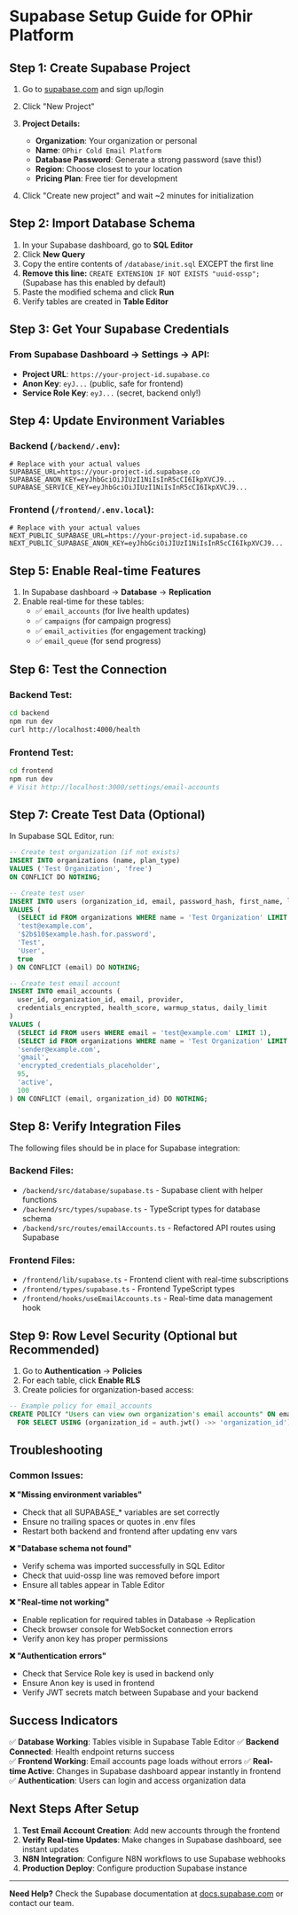 # Supabase Setup Guide for OPhir Platform

## Step 1: Create Supabase Project

1. Go to [supabase.com](https://supabase.com) and sign up/login
2. Click "New Project"
3. **Project Details:**
   - **Organization**: Your organization or personal
   - **Name**: `OPhir Cold Email Platform`
   - **Database Password**: Generate a strong password (save this!)
   - **Region**: Choose closest to your location
   - **Pricing Plan**: Free tier for development

4. Click "Create new project" and wait ~2 minutes for initialization

## Step 2: Import Database Schema

1. In your Supabase dashboard, go to **SQL Editor**
2. Click **New Query**
3. Copy the entire contents of `/database/init.sql` EXCEPT the first line
4. **Remove this line:** `CREATE EXTENSION IF NOT EXISTS "uuid-ossp";` (Supabase has this enabled by default)
5. Paste the modified schema and click **Run**
6. Verify tables are created in **Table Editor**

## Step 3: Get Your Supabase Credentials

### From Supabase Dashboard → Settings → API:
- **Project URL**: `https://your-project-id.supabase.co`
- **Anon Key**: `eyJ...` (public, safe for frontend)
- **Service Role Key**: `eyJ...` (secret, backend only!)

## Step 4: Update Environment Variables

### Backend (`/backend/.env`):
```env
# Replace with your actual values
SUPABASE_URL=https://your-project-id.supabase.co
SUPABASE_ANON_KEY=eyJhbGciOiJIUzI1NiIsInR5cCI6IkpXVCJ9...
SUPABASE_SERVICE_KEY=eyJhbGciOiJIUzI1NiIsInR5cCI6IkpXVCJ9...
```

### Frontend (`/frontend/.env.local`):
```env
# Replace with your actual values  
NEXT_PUBLIC_SUPABASE_URL=https://your-project-id.supabase.co
NEXT_PUBLIC_SUPABASE_ANON_KEY=eyJhbGciOiJIUzI1NiIsInR5cCI6IkpXVCJ9...
```

## Step 5: Enable Real-time Features

1. In Supabase dashboard → **Database** → **Replication**
2. Enable real-time for these tables:
   - ✅ `email_accounts` (for live health updates)
   - ✅ `campaigns` (for campaign progress)
   - ✅ `email_activities` (for engagement tracking)
   - ✅ `email_queue` (for send progress)

## Step 6: Test the Connection

### Backend Test:
```bash
cd backend
npm run dev
curl http://localhost:4000/health
```

### Frontend Test:
```bash  
cd frontend
npm run dev
# Visit http://localhost:3000/settings/email-accounts
```

## Step 7: Create Test Data (Optional)

In Supabase SQL Editor, run:
```sql
-- Create test organization (if not exists)
INSERT INTO organizations (name, plan_type) 
VALUES ('Test Organization', 'free')
ON CONFLICT DO NOTHING;

-- Create test user
INSERT INTO users (organization_id, email, password_hash, first_name, last_name, email_verified)
VALUES (
  (SELECT id FROM organizations WHERE name = 'Test Organization' LIMIT 1),
  'test@example.com',
  '$2b$10$example.hash.for.password',
  'Test',
  'User',
  true
) ON CONFLICT (email) DO NOTHING;

-- Create test email account
INSERT INTO email_accounts (
  user_id, organization_id, email, provider, 
  credentials_encrypted, health_score, warmup_status, daily_limit
)
VALUES (
  (SELECT id FROM users WHERE email = 'test@example.com' LIMIT 1),
  (SELECT id FROM organizations WHERE name = 'Test Organization' LIMIT 1),
  'sender@example.com',
  'gmail',
  'encrypted_credentials_placeholder',
  95,
  'active',
  100
) ON CONFLICT (email, organization_id) DO NOTHING;
```

## Step 8: Verify Integration Files

The following files should be in place for Supabase integration:

### Backend Files:
- `/backend/src/database/supabase.ts` - Supabase client with helper functions
- `/backend/src/types/supabase.ts` - TypeScript types for database schema
- `/backend/src/routes/emailAccounts.ts` - Refactored API routes using Supabase

### Frontend Files:
- `/frontend/lib/supabase.ts` - Frontend client with real-time subscriptions
- `/frontend/types/supabase.ts` - Frontend TypeScript types
- `/frontend/hooks/useEmailAccounts.ts` - Real-time data management hook

## Step 9: Row Level Security (Optional but Recommended)

1. Go to **Authentication** → **Policies**
2. For each table, click **Enable RLS**
3. Create policies for organization-based access:

```sql
-- Example policy for email_accounts
CREATE POLICY "Users can view own organization's email accounts" ON email_accounts
  FOR SELECT USING (organization_id = auth.jwt() ->> 'organization_id');
```

## Troubleshooting

### Common Issues:

**❌ "Missing environment variables"**
- Check that all SUPABASE_* variables are set correctly
- Ensure no trailing spaces or quotes in .env files
- Restart both backend and frontend after updating env vars

**❌ "Database schema not found"**
- Verify schema was imported successfully in SQL Editor
- Check that uuid-ossp line was removed before import
- Ensure all tables appear in Table Editor

**❌ "Real-time not working"**
- Enable replication for required tables in Database → Replication
- Check browser console for WebSocket connection errors
- Verify anon key has proper permissions

**❌ "Authentication errors"**  
- Check that Service Role key is used in backend only
- Ensure Anon key is used in frontend
- Verify JWT secrets match between Supabase and your backend

## Success Indicators

✅ **Database Working**: Tables visible in Supabase Table Editor
✅ **Backend Connected**: Health endpoint returns success  
✅ **Frontend Working**: Email accounts page loads without errors
✅ **Real-time Active**: Changes in Supabase dashboard appear instantly in frontend
✅ **Authentication**: Users can login and access organization data

## Next Steps After Setup

1. **Test Email Account Creation**: Add new accounts through the frontend
2. **Verify Real-time Updates**: Make changes in Supabase dashboard, see instant updates
3. **N8N Integration**: Configure N8N workflows to use Supabase webhooks
4. **Production Deploy**: Configure production Supabase instance

---

**Need Help?** Check the Supabase documentation at [docs.supabase.com](https://docs.supabase.com) or contact our team.